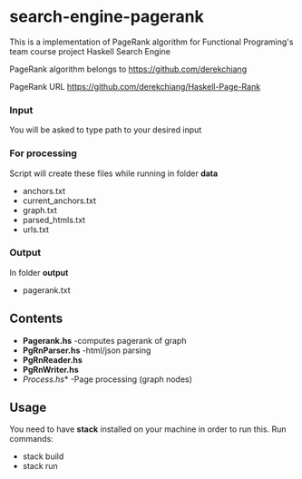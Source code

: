 # search-engine-pagerank
This is a implementation of PageRank algorithm for Functional Programing's team course project Haskell Search Engine


PageRank algorithm belongs to https://github.com/derekchiang

PageRank URL https://github.com/derekchiang/Haskell-Page-Rank

### Input
You will be asked to type path to your desired input
### For processing
Script will create these files while running in folder **data**
- anchors.txt
- current_anchors.txt
- graph.txt
- parsed_htmls.txt
- urls.txt
### Output
In folder **output**
- pagerank.txt

## Contents 
- **Pagerank.hs** -computes pagerank of graph
- **PgRnParser.hs** -html/json parsing
- **PgRnReader.hs** 
- **PgRnWriter.hs** 
- *Process.hs** -Page processing (graph nodes)

## Usage
You need to have **stack** installed on your machine in order to run this.
Run commands:
- stack build
- stack run